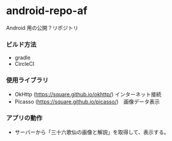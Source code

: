 # android-repo-af
Android 用の公開？リポジトリ

### ビルド方法
- gradle
- CircleCI

### 使用ライブラリ
- OkHttp (https://square.github.io/okhttp/) インターネット接続
- Picasso (https://square.github.io/picasso/)　画像データ表示


### アプリの動作
- サーバーから「三十六歌仙の画像と解説」を取得して、表示する。
